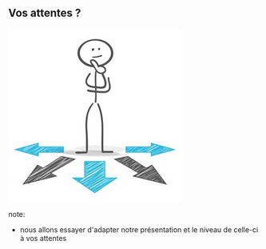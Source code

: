 ## Vos attentes ?

![Needs](assets/needs.jpg)

note:
- nous allons essayer d'adapter notre présentation et le niveau de celle-ci à vos attentes
